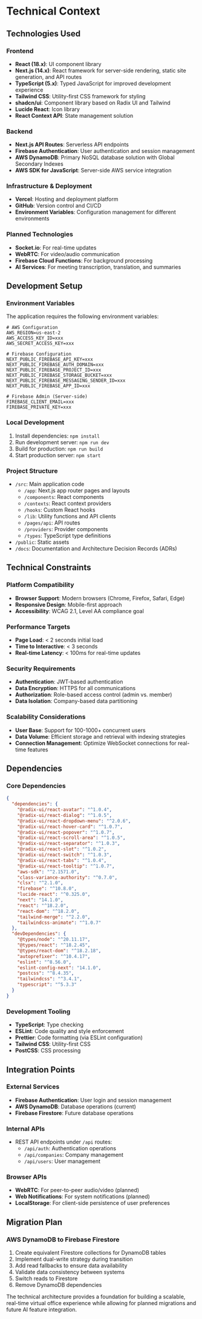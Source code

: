 # Technical Context

## Technologies Used

### Frontend
- **React (18.x)**: UI component library
- **Next.js (14.x)**: React framework for server-side rendering, static site generation, and API routes
- **TypeScript (5.x)**: Typed JavaScript for improved development experience
- **Tailwind CSS**: Utility-first CSS framework for styling
- **shadcn/ui**: Component library based on Radix UI and Tailwind
- **Lucide React**: Icon library
- **React Context API**: State management solution

### Backend
- **Next.js API Routes**: Serverless API endpoints
- **Firebase Authentication**: User authentication and session management
- **AWS DynamoDB**: Primary NoSQL database solution with Global Secondary Indexes
- **AWS SDK for JavaScript**: Server-side AWS service integration

### Infrastructure & Deployment
- **Vercel**: Hosting and deployment platform
- **GitHub**: Version control and CI/CD
- **Environment Variables**: Configuration management for different environments

### Planned Technologies
- **Socket.io**: For real-time updates
- **WebRTC**: For video/audio communication
- **Firebase Cloud Functions**: For background processing
- **AI Services**: For meeting transcription, translation, and summaries

## Development Setup

### Environment Variables
The application requires the following environment variables:

```
# AWS Configuration
AWS_REGION=us-east-2
AWS_ACCESS_KEY_ID=xxx
AWS_SECRET_ACCESS_KEY=xxx

# Firebase Configuration
NEXT_PUBLIC_FIREBASE_API_KEY=xxx
NEXT_PUBLIC_FIREBASE_AUTH_DOMAIN=xxx
NEXT_PUBLIC_FIREBASE_PROJECT_ID=xxx
NEXT_PUBLIC_FIREBASE_STORAGE_BUCKET=xxx
NEXT_PUBLIC_FIREBASE_MESSAGING_SENDER_ID=xxx
NEXT_PUBLIC_FIREBASE_APP_ID=xxx

# Firebase Admin (Server-side)
FIREBASE_CLIENT_EMAIL=xxx
FIREBASE_PRIVATE_KEY=xxx
```

### Local Development
1. Install dependencies: `npm install`
2. Run development server: `npm run dev`
3. Build for production: `npm run build`
4. Start production server: `npm start`

### Project Structure
- `/src`: Main application code
  - `/app`: Next.js app router pages and layouts
  - `/components`: React components
  - `/contexts`: React context providers
  - `/hooks`: Custom React hooks
  - `/lib`: Utility functions and API clients
  - `/pages/api`: API routes
  - `/providers`: Provider components
  - `/types`: TypeScript type definitions
- `/public`: Static assets
- `/docs`: Documentation and Architecture Decision Records (ADRs)

## Technical Constraints

### Platform Compatibility
- **Browser Support**: Modern browsers (Chrome, Firefox, Safari, Edge)
- **Responsive Design**: Mobile-first approach
- **Accessibility**: WCAG 2.1, Level AA compliance goal

### Performance Targets
- **Page Load**: < 2 seconds initial load
- **Time to Interactive**: < 3 seconds
- **Real-time Latency**: < 100ms for real-time updates

### Security Requirements
- **Authentication**: JWT-based authentication
- **Data Encryption**: HTTPS for all communications
- **Authorization**: Role-based access control (admin vs. member)
- **Data Isolation**: Company-based data partitioning

### Scalability Considerations
- **User Base**: Support for 100-1000+ concurrent users
- **Data Volume**: Efficient storage and retrieval with indexing strategies
- **Connection Management**: Optimize WebSocket connections for real-time features

## Dependencies

### Core Dependencies
```json
{
  "dependencies": {
    "@radix-ui/react-avatar": "^1.0.4",
    "@radix-ui/react-dialog": "^1.0.5",
    "@radix-ui/react-dropdown-menu": "^2.0.6",
    "@radix-ui/react-hover-card": "^1.0.7",
    "@radix-ui/react-popover": "^1.0.7",
    "@radix-ui/react-scroll-area": "^1.0.5",
    "@radix-ui/react-separator": "^1.0.3",
    "@radix-ui/react-slot": "^1.0.2",
    "@radix-ui/react-switch": "^1.0.3",
    "@radix-ui/react-tabs": "^1.0.4",
    "@radix-ui/react-tooltip": "^1.0.7",
    "aws-sdk": "^2.1571.0",
    "class-variance-authority": "^0.7.0",
    "clsx": "^2.1.0",
    "firebase": "^10.8.0",
    "lucide-react": "^0.325.0",
    "next": "14.1.0",
    "react": "^18.2.0",
    "react-dom": "^18.2.0",
    "tailwind-merge": "^2.2.0",
    "tailwindcss-animate": "^1.0.7"
  },
  "devDependencies": {
    "@types/node": "^20.11.17",
    "@types/react": "^18.2.45",
    "@types/react-dom": "^18.2.18",
    "autoprefixer": "^10.4.17",
    "eslint": "^8.56.0",
    "eslint-config-next": "14.1.0",
    "postcss": "^8.4.35",
    "tailwindcss": "^3.4.1",
    "typescript": "^5.3.3"
  }
}
```

### Development Tooling
- **TypeScript**: Type checking
- **ESLint**: Code quality and style enforcement
- **Prettier**: Code formatting (via ESLint configuration)
- **Tailwind CSS**: Utility-first CSS
- **PostCSS**: CSS processing

## Integration Points

### External Services
- **Firebase Authentication**: User login and session management
- **AWS DynamoDB**: Database operations (current)
- **Firebase Firestore**: Future database operations

### Internal APIs
- REST API endpoints under `/api` routes:
  - `/api/auth`: Authentication operations
  - `/api/companies`: Company management
  - `/api/users`: User management

### Browser APIs
- **WebRTC**: For peer-to-peer audio/video (planned)
- **Web Notifications**: For system notifications (planned)
- **LocalStorage**: For client-side persistence of user preferences

## Migration Plan

### AWS DynamoDB to Firebase Firestore
1. Create equivalent Firestore collections for DynamoDB tables
2. Implement dual-write strategy during transition
3. Add read fallbacks to ensure data availability
4. Validate data consistency between systems
5. Switch reads to Firestore
6. Remove DynamoDB dependencies

The technical architecture provides a foundation for building a scalable, real-time virtual office experience while allowing for planned migrations and future AI feature integration.
